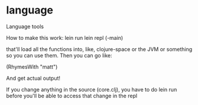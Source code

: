 language
========

Language tools


How to make this work:
lein run
lein repl
(-main)

that'll load all the functions into, like, clojure-space or the JVM or something so you can use them.  Then you can go like:

(RhymesWith "matt")

And get actual output!

If you change anything in the source (core.clj), you have to do lein run before you'll be able to access that change in the repl